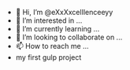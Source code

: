 - 👋 Hi, I’m @eXxXxcelIlenceeyy
- 👀 I’m interested in ...
- 🌱 I’m currently learning ...
- 💞️ I’m looking to collaborate on ...
- 📫 How to reach me ...
- my first gulp project

<!---
eXxXxcelIlenceeyy/eXxXxcelIlenceeyy is a ✨ special ✨ repository because its `README.md` (this file) appears on your GitHub profile.
You can click the Preview link to take a look at your changes.
--->
